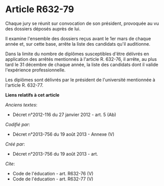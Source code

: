 # Article R632-79

Chaque jury se réunit sur convocation de son président, provoquée au vu des dossiers déposés auprès de lui. 

Il examine l'ensemble des dossiers reçus avant le 1er mars de chaque année et, sur cette base, arrête la liste des candidats
qu'il auditionne. 

Dans la limite du nombre de diplômes susceptibles d'être délivrés en application des arrêtés mentionnés à l'article R.
632-76, il arrête, au plus tard le 31 décembre de chaque année, la liste des candidats dont il valide l'expérience
professionnelle. 

Les diplômes sont délivrés par le président de l'université mentionnée à l'article R. 632-77.

**Liens relatifs à cet article**

_Anciens textes_:

  - Décret n°2012-116 du 27 janvier 2012 - art. 5 (Ab)

_Codifié par_:

  - Décret n°2013-756 du 19 août 2013 -  Annexe (V)

_Créé par_:

  - Décret n°2013-756 du 19 août 2013 - art.

_Cite_:

  - Code de l'éducation - art. R632-76 (V)
  - Code de l'éducation - art. R632-77 (V)
